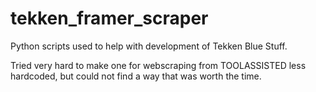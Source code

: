 # tekken_framer_scraper
Python scripts used to help with development of Tekken Blue Stuff.

Tried very hard to make one for webscraping from TOOLASSISTED less hardcoded, but
could not find a way that was worth the time.
